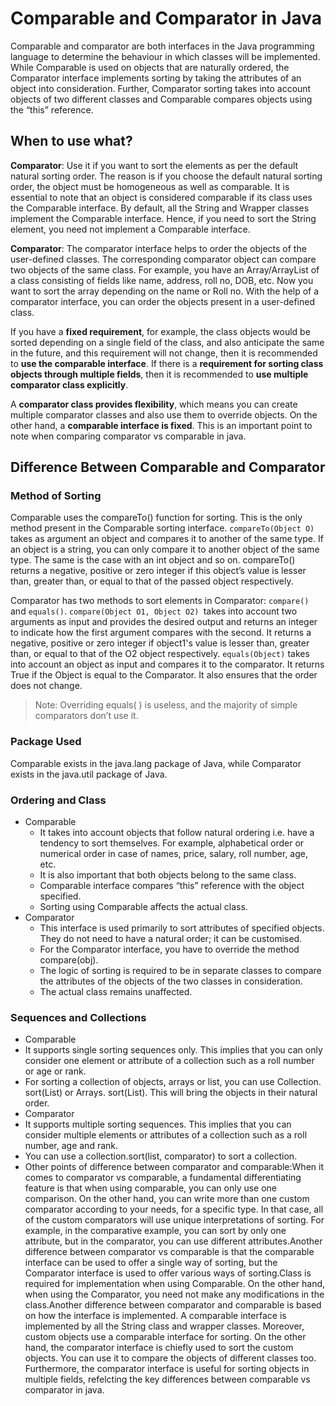 # Comparable and Comparator in Java
Comparable and comparator are both interfaces in the Java programming language to determine the behaviour in which classes will be implemented. While Comparable is used on objects that are naturally ordered, the Comparator interface implements sorting by taking the attributes of an object into consideration. Further, Comparator sorting takes into account objects of two different classes and Comparable compares objects using the “this” reference. 

## When to use what?
**Comparator**: Use it if you want to sort the elements as per the default natural sorting order. The reason is if you choose the default natural sorting order, the object must be homogeneous as well as comparable. It is essential to note that an object is considered comparable if its class uses the Comparable interface. By default, all the String and Wrapper classes implement the Comparable interface. Hence, if you need to sort the String element, you need not implement a Comparable interface.

**Comparator**: The comparator interface helps to order the objects of the user-defined classes. The corresponding comparator object can compare two objects of the same class. For example, you have an Array/ArrayList of a class consisting of fields like name, address, roll no, DOB, etc. Now you want to sort the array depending on the name or Roll no. With the help of a comparator interface, you can order the objects present in a user-defined class.

If you have a **fixed requirement**, for example, the class objects would be sorted depending on a single field of the class, and also anticipate the same in the future, and this requirement will not change, then it is recommended to **use the comparable interface**.  If there is a **requirement for sorting class objects through multiple fields**, then it is recommended to **use multiple comparator class explicitly**.

A **comparator class provides flexibility**, which means you can create multiple comparator classes and also use them to override objects. On the other hand, a **comparable interface is fixed**. This is an important point to note when comparing comparator vs comparable in java.

## Difference Between Comparable and Comparator

### Method of Sorting
Comparable uses the compareTo() function for sorting. This is the only method present in the Comparable sorting interface. `compareTo(Object O)` takes as argument an object and compares it to another of the same type. If an object is a string, you can only compare it to another object of the same type. The same is the case with an int object and so on. compareTo() returns a negative, positive or zero integer if this object’s value is lesser than, greater than, or equal to that of the passed object respectively.

Comparator has two methods to sort elements in Comparator: `compare()` and `equals()`. `compare(Object O1, Object O2) `takes into account two arguments as input and provides the desired output and returns an integer to indicate how the first argument compares with the second. It returns a negative, positive or zero integer if object1's value is lesser than, greater than, or equal to that of the O2 object respectively. `equals(Object)` takes into account an object as input and compares it to the comparator. It returns True if the Object is equal to the Comparator. It also ensures that the order does not change.

> Note: Overriding equals( ) is useless, and the majority of simple comparators don’t use it.

### Package Used
Comparable exists in the java.lang package of Java, while Comparator exists in the java.util package of Java.

### Ordering and Class
* Comparable
  * It takes into account objects that follow natural ordering i.e. have a tendency to sort themselves. For example, alphabetical order or numerical order in case of names, price, salary, roll number, age, etc.
  * It is also important that both objects belong to the same class.
  * Comparable interface compares “this” reference with the object specified.
  * Sorting using Comparable affects the actual class.
* Comparator
  * This interface is used primarily to sort attributes of specified objects. They do not need to have a natural order; it can be customised.
  * For the Comparator interface, you have to override the method compare(obj).
  * The logic of sorting is required to be in separate classes to compare the attributes of the objects of the two classes in consideration. 
  * The actual class remains unaffected.

### Sequences and Collections
* Comparable
* It supports single sorting sequences only. This implies that you can only consider one element or attribute of a collection such as a roll number or age or rank.
* For sorting a collection of objects, arrays or list, you can use Collection. sort(List) or Arrays. sort(List). This will bring the objects in their natural order.
* Comparator 
* It supports multiple sorting sequences. This implies that you can consider multiple elements or attributes of a collection such as a roll number, age and rank.
* You can use a collection.sort(list, comparator) to sort a collection.
* Other points of difference between comparator and comparable:When it comes to comparator vs comparable, a fundamental differentiating feature is that when using comparable, you can only use one comparison. On the other hand, you can write more than one custom comparator according to your needs, for a specific type. In that case, all of the custom comparators will use unique interpretations of sorting. For example, in the comparative example, you can sort by only one attribute, but in the comparator, you can use different attributes.Another difference between comparator vs comparable is that the comparable interface can be used to offer a single way of sorting, but the Comparator interface is used to offer various ways of sorting.Class is required for implementation when using Comparable. On the other hand, when using the Comparator, you need not make any modifications in the class.Another difference between comparator and comparable is based on how the interface is implemented. A comparable interface is implemented by all the String class and wrapper classes. Moreover, custom objects use a comparable interface for sorting. On the other hand, the comparator interface is chiefly used to sort the custom objects. You can use it to compare the objects of different classes too. Furthermore, the comparator interface is useful for sorting objects in multiple fields, refelcting the key differences between comparable vs comparator in java.